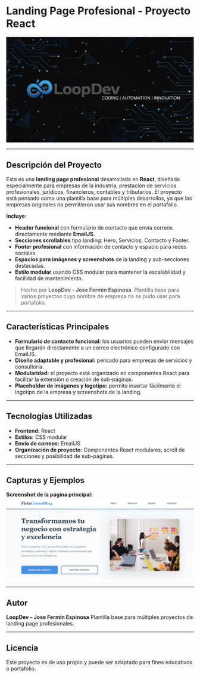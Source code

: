 # Landing Page Profesional - Proyecto React

![Logo Placeholder](./public/assets/logo.png)

---

## Descripción del Proyecto

Esta es una **landing page profesional** desarrollada en **React**, diseñada especialmente para empresas de la industria, prestación de servicios profesionales, jurídicos, financieros, contables y tributarios. El proyecto está pensado como una plantilla base para múltiples desarrollos, ya que las empresas originales no permitieron usar sus nombres en el portafolio.

**Incluye:**
- **Header funcional** con formulario de contacto que envía correos directamente mediante **EmailJS**.
- **Secciones scrollables** tipo landing: Hero, Servicios, Contacto y Footer.
- **Footer profesional** con información de contacto y espacio para redes sociales.
- **Espacios para imágenes y screenshots** de la landing y sub-secciones destacadas.
- **Estilo modular** usando CSS modular para mantener la escalabilidad y facilidad de mantenimiento.

> Hecho por **LoopDev - Jose Fermin Espinosa**. Plantilla base para varios proyectos cuyo nombre de empresa no se pudo usar para portafolio.

---

## Características Principales

- **Formulario de contacto funcional:** los usuarios pueden enviar mensajes que llegarán directamente a un correo electrónico configurado con EmailJS.
- **Diseño adaptable y profesional:** pensado para empresas de servicios y consultoría.
- **Modularidad:** el proyecto está organizado en componentes React para facilitar la extensión o creación de sub-páginas.
- **Placeholder de imágenes y logotipo:** permite insertar fácilmente el logotipo de la empresa y screenshots de la landing.

---

## Tecnologías Utilizadas

- **Frontend:** React
- **Estilos:** CSS modular
- **Envío de correos:** EmailJS
- **Organización de proyecto:** Componentes React modulares, scroll de secciones y posibilidad de sub-páginas.

---

## Capturas y Ejemplos

**Screenshot de la página principal:**
![Screenshot Placeholder](./public/assets/image.png)

---

## Autor

**LoopDev - Jose Fermin Espinosa**
Plantilla base para múltiples proyectos de landing page profesionales.

---

## Licencia

Este proyecto es de uso propio y puede ser adaptado para fines educativos o portafolio.

```
```

